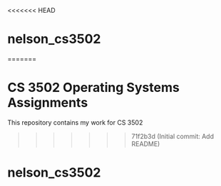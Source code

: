 <<<<<<< HEAD
# nelson_cs3502
=======
# CS 3502 Operating Systems Assignments
This repository contains my work for CS 3502
>>>>>>> 71f2b3d (Initial commit: Add README)
# nelson_cs3502
